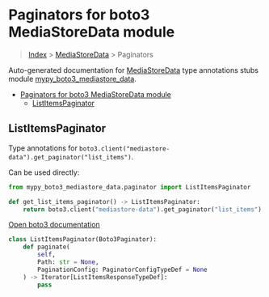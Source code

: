 # Paginators for boto3 MediaStoreData module

> [Index](../README.md) > [MediaStoreData](./README.md) > Paginators

Auto-generated documentation for [MediaStoreData](https://boto3.amazonaws.com/v1/documentation/api/latest/reference/services/mediastore-data.html#MediaStoreData)
type annotations stubs module [mypy_boto3_mediastore_data](https://pypi.org/project/mypy-boto3-mediastore-data/).

- [Paginators for boto3 MediaStoreData module](#paginators-for-boto3-mediastoredata-module)
  - [ListItemsPaginator](#listitemspaginator)

## ListItemsPaginator

Type annotations for `boto3.client("mediastore-data").get_paginator("list_items")`.

Can be used directly:

```python
from mypy_boto3_mediastore_data.paginator import ListItemsPaginator

def get_list_items_paginator() -> ListItemsPaginator:
    return boto3.client("mediastore-data").get_paginator("list_items")
```

[Open boto3 documentation](https://boto3.amazonaws.com/v1/documentation/api/latest/reference/services/mediastore-data.html#MediaStoreData.Paginator.ListItems)

```python
class ListItemsPaginator(Boto3Paginator):
    def paginate(
        self,
        Path: str = None,
        PaginationConfig: PaginatorConfigTypeDef = None
    ) -> Iterator[ListItemsResponseTypeDef]:
        pass
```